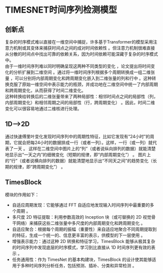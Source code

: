 # TIMESNET时间序列检测模型  
## 创新点  
复杂的时序模式难以直接在一维空间中捕捉，许多基于Transformer的模型采用注意力机制或其变体来捕获时间点之间的成对时间依赖性 。但注意力机制很难直接从分散的时间点中找出可靠的依赖关系，因为时间依赖可能深藏于复杂的时序模式中。     
由于一维时间序列难以同时明确呈现这两种不同类型的变化 ，论文提出将时间变化的分析扩展到二维空间 。通过将一维时间序列根据多个周期转换成一组二维张量 ，可以分别将内部周期变化和跨周期变化嵌入到二维张量的列和行中 。这种转换克服了原始一维空间中表示能力的瓶颈，并成功地在二维空间中统一了内部周期和跨周期变化，从而获得了时间二维变化。  
这种转换给转换后的二维张量带来了两种局部性：相邻时间点之间的局部性（列，内部周期变化）和相邻周期之间的局部性（行，跨周期变化） 。因此，时间二维变化可以很容易地通过二维核进行处理。
## 1D——>2D   
通过快速傅里叶变化发现时间序列中的周期性特征，比如它发现有“24小时”的周期，它就会把每24小时的数据排成一行（或者一列）。这样，一行（或一列）就代表了一天 。
这样在二维空间中图片上的“列”（或者说纵向排列的数据）就能清楚地显示出“一天之内”的细微变化（短期的规律，即“内部周期变化”） 。
图片上的“行”（或者说横向排列的数据）就能清楚地显示出“不同天之间”的趋势变化（长期的规律，即“跨周期变化”） 。
## TimesBlock  
模块的作用如下：
- 自适应周期发现：它能够通过 FFT 自适应地发现输入时间序列中最重要的多个周期 。
- 多尺度 2D 特征提取：利用参数高效的 Inception 块（或可替换的 2D 视觉骨干网络）来捕获这些二维张量中多尺度的内部周期变化和跨周期变化 。
- 自适应聚合：根据每个周期的振幅（重要性）来自适应地聚合不同周期提取到的特征，生成一个统一的、信息更丰富的表示，供模型的下一层使用 。
- 增强表示能力：通过这种 2D 转换和特征学习，TimesBlock 能够从极其复杂的时间序列中发现底层的时序模式，学习到比直接从 1D 时间序列更有效的表示 。
- 任务通用性：作为 TimesNet 的基本构建块，TimesBlock 的设计使其能够适用于多种时间序列分析任务，包括预测、插补、分类和异常检测 。
  
